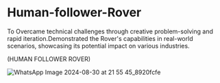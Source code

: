 # Human-follower-Rover
To Overcame technical challenges through creative problem-solving and rapid iteration.Demonstrated the Rover's capabilities in real-world scenarios, showcasing its potential impact on various industries. 

(HUMAN FOLLOWER ROVER)

![WhatsApp Image 2024-08-30 at 21 55 45_8920fcfe](https://github.com/user-attachments/assets/4ffd5fca-ef2a-4a3a-9355-2c0ec09e0dce)


